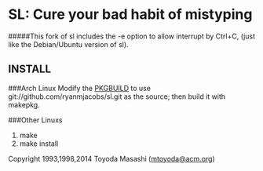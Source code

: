 SL: Cure your bad habit of mistyping
=======================================

#####This fork of sl includes the -e option to allow interrupt by Ctrl+C, (just like the Debian/Ubuntu version of sl).

INSTALL
-------

###Arch Linux
Modify the [PKGBUILD](https://aur.archlinux.org/packages/sl/sl/PKGBUILD)
to use git://github.com/ryanmjacobs/sl.git as the source; then build it with makepkg.

###Other Linuxs
1. make
2. make install

Copyright 1993,1998,2014 Toyoda Masashi (mtoyoda@acm.org)
